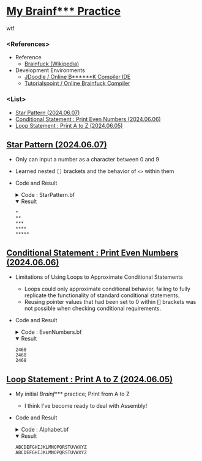# [My Brainf*** Practice](/README.md#brainf)

wtf


### **\<References>**

- Reference
  - [Brainfuck (Wikipedia)](https://en.wikipedia.org/wiki/Brainfuck)
- Development Environments
  - [JDoodle / Online B******K Compiler IDE](https://www.jdoodle.com/execute-b******k-online)
  - [Tutorialspoint / Online Brainfuck Compiler](https://www.tutorialspoint.com/execute_brainfk_online.php)


### **\<List>**

- [Star Pattern (2024.06.07)](#star-pattern-20240607)
- [Conditional Statement : Print Even Numbers (2024.06.06)](#conditional-statement--print-even-numbers-20240606)
- [Loop Statement : Print A to Z (2024.06.05)](#loop-statement--print-a-to-z-20240605)


## [Star Pattern (2024.06.07)](#list)

- Only can input a number as a character between 0 and 9
- Learned nested `[]` brackets and the behavior of `<>` within them
- Code and Result
  <details>
    <summary>Code : StarPattern.bf</summary>

    ```brainfuck
    < ptr0 +++++
    [ > ptr1 +++++ +++++ < ptr0 - ] > ptr1 --                   # Let ptr1 = (10 * 5) minus 2 = 48('0')
    < ptr0 ++++
    [ >> ptr2 +++++ +++++ << ptr0 - ] >> ptr2 ++                # Let ptr2 = (10 * 4) plus 2 = 42('*')
    > ptr3 +++++ +++++                                          # Let ptr3 = 10 (LF)

    > prt4 ,                                                    # Input ptr4 between '0' and '9'
    <<< [ >>> ptr4 - <<< ptr1 - ]                               # Convert ptr4 from char to int (ptr4 minus '0')

    >>> ptr4
    [   << ptr2 .           > ptr3 . > ptr4 -
      [ << ptr2 ..          > ptr3 . > ptr4 -
      [ << ptr2 ...         > ptr3 . > ptr4 -
      [ << ptr2 ....        > ptr3 . > ptr4 -
      [ << ptr2 .....       > ptr3 . > ptr4 -
      [ << ptr2 ..... .     > ptr3 . > ptr4 -
      [ << ptr2 ..... ..    > ptr3 . > ptr4 -
      [ << ptr2 ..... ...   > ptr3 . > ptr4 -
      [ << ptr2 ..... ....  > ptr3 . > ptr4 - ]]]]] ]]]]
    ```
  </details>
  <details open="">
    <summary>Result</summary>

    ```brainfuck
    *
    **
    ***
    ****
    *****
    ```
  </details>


## [Conditional Statement : Print Even Numbers (2024.06.06)](#list)

- Limitations of Using Loops to Approximate Conditional Statements
  - Loops could only approximate conditional behavior, failing to fully replicate the functionality of standard conditional statements.
  - Reusing pointer values that had been set to 0 within [] brackets was not possible when checking conditional requirements.
- Code and Result
  <details>
    <summary>Code : EvenNumbers.bf</summary>

    ```brainfuck
    # 1) Add 2 from 48('0') 4 times at ptr0

    ptr0 +++++ +++++ +++++ +++++ +++++ +++++ +++++ +++++ +++++ +++  # Let ptr0 = 48('0')
         ++. ++. ++. ++.                                            # Print 2 4 6 8
    ```
    ```brainfuck
    # 2) Use Loop statement

    ptr0 [-]                                                        # Reset ptr0 as 0
         +++++ +++++ . [-]                                          # Let ptr0 = 10 (LF) & Line replacement & Reset ptr0

    ptr0 +++++                                                      # Let ptr0 = 5
    [ > ptr1 +++++ +++++ < ptr0 -] > ptr1 --                        # Let ptr1 = (10 * 5) minus 2 = 48('0')

    < ptr0 ++++                                                     # Let ptr0 = 4
    [ > ptr1 ++ . < ptr0 - ]                                        # Print 2 4 6 8 with Loop statement
    ```
    ```brainfuck
    # 3) Use Conditional statement

    ptr0 [-]                                                        # Reset ptr0 as 0
    > prt1 [-]                                                      # Reset ptr1 as 0
    < ptr0 +++++ +++++ . [-]                                        # Let ptr0 = 10 (LF) & Line replacement & Reset ptr0

    ptr0 +++++                                                      # Let ptr0 = 5
    [ > ptr1 +++++ +++++ < ptr0 -] > ptr1 --                        # Let ptr1 = (10 * 5) minus 2 = 48('0')

    < ptr0 +++++ +++                                                # Let ptr0 = 8
    [
      > ptr1 + < ptr0 -                                             # If odd then not print
      > ptr1 + . < ptr0 -                                           # If even then print
    ]
    # Unable to use new ptr to judge if odd or even because it can't be reused in loop statement
    ```
  </details>
  <details open="">
    <summary>Result</summary>

    ```brainfuck
    2468
    2468
    2468
    ```
  </details>


## [Loop Statement : Print A to Z (2024.06.05)](#list)

- My initial *Brainf**** practice; Print from A to Z
  - I think I've become ready to deal with Assembly!
- Code and Result
  <details>
    <summary>Code : Alphabet.bf</summary>

    ```brainfuck
    # 1) Add 1 from 65('A') 25 times at ptr0

    ptr0 +++++ +++++ +++++ +++++ +++++ +++++ +++++ +++++ +++++ +++++
         +++++ +++++ +++++ .                                          # Let ptr0 = 65 and print 'A'
         +.+.+.+.+.+.+.+.+.+.+.+.+.+.+.+.+.+.+.+.+.+.+.+.+.           # Increment and print ptr0 25 times
    ```
    ```brainfuck
    # 2) Use square brackets statements

    ptr0 [-]                                                          # Reset ptr0 as 0
    ptr0 +++++ +++++ . [-]                                            # Let ptr0 = 10 (LF) & Line replacement & Reset ptr0

    ptr0 +++++ +++++ +++                                              # Let ptr0 = 13
    [ > ptr1 +++++ < ptr0 - ] > ptr1 .                                # Increment ptr1 by 5 13 times to get 65 ('A') & print

    < ptr0 +++++ +++++ +++++ +++++ +++++                              # Let ptr0 = 25
    [ > ptr1 + . < ptr0 - ]                                           # Loop to increment 25 times & print ptr1 from 66 ('B') to 90 ('Z')
    ```
  </details>
  <details open="">
    <summary>Result</summary>

    ```brainfuck
    ABCDEFGHIJKLMNOPQRSTUVWXYZ
    ABCDEFGHIJKLMNOPQRSTUVWXYZ
    ```
  </details>
